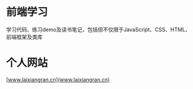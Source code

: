 # 前端学习

学习代码、练习demo及读书笔记，包括但不仅限于JavaScript、CSS、HTML、前端框架及类库

# 个人网站

[www.laixiangran.cn](www.laixiangran.cn)